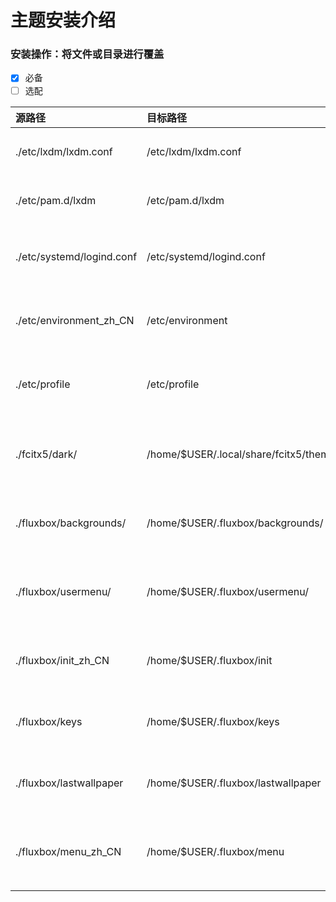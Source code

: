# 主题安装介绍

### 安装操作：将文件或目录进行覆盖
- [x] 必备
- [ ] 选配

| 源路径 | 目标路径 | 配置说明 | 注 |
| :--- | :--- | :--- | :--- |
| ./etc/lxdm/lxdm.conf | /etc/lxdm/lxdm.conf | 登陆器访问配置文件 | &#9745; | 
| ./etc/pam.d/lxdm | /etc/pam.d/lxdm | 登录器访问用户权限设置| &#9745; |
| ./etc/systemd/logind.conf | /etc/systemd/logind.conf | 针对笔记本电脑禁用盒盖熄屏设置 | &#x2610; |
| ./etc/environment_zh_CN | /etc/environment | 增加对fcitx输入法支持的环境变量 | &#9745; |
| ./etc/profile | /etc/profile | 增加对sbin/脚本目录支持的path | &#9745; |
| ./fcitx5/dark/ | /home/$USER/.local/share/fcitx5/themes/dark/ | 增加Fcitx5输入法主题Darkarch的支持 | &#x2610; |
| ./fluxbox/backgrounds/ | /home/$USER/.fluxbox/backgrounds/ | 增加对Darkarch主题壁纸的支持 | &#9745; |
| ./fluxbox/usermenu/ | /home/$USER/.fluxbox/usermenu/ | 增加对Darkarch用户分类自定义菜单的支持 | &#x2610; |
| ./fluxbox/init_zh_CN | /home/$USER/.fluxbox/init | 增加Darkarch默认配置的支持 | &#9745; |
| ./fluxbox/keys | /home/$USER/.fluxbox/keys | 增加对Darkarch快捷键位的支持 | &#9745; |
| ./fluxbox/lastwallpaper | /home/$USER/.fluxbox/lastwallpaper | 使Darkarch默认壁纸配置生效 | &#9745; |
| ./fluxbox/menu_zh_CN | /home/$USER/.fluxbox/menu | 增加对Darkarch默认初始菜单的支持 | &#x2610; |

